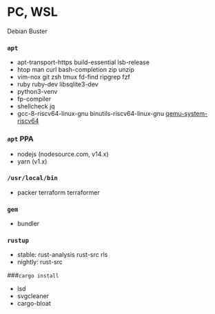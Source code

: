 PC, WSL
========
Debian Buster

### `apt`
- apt-transport-https build-essential lsb-release
- htop man curl bash-completion zip unzip
- vim-nox git zsh tmux fd-find ripgrep fzf
- ruby ruby-dev libsqlite3-dev
- python3-venv
- fp-compiler
- shellcheck jq
- gcc-8-riscv64-linux-gnu binutils-riscv64-linux-gnu [qemu-system-riscv64]

[qemu-system-riscv64]: https://github.com/simnalamburt/qemu-system-riscv64.deb

### `apt` PPA
- nodejs (nodesource.com, v14.x)
- yarn (v1.x)

### `/usr/local/bin`
- packer terraform terraformer

### `gem`
- bundler

### `rustup`
- stable: rust-analysis rust-src rls
- nightly: rust-src

###`cargo install`
- lsd
- svgcleaner
- cargo-bloat
